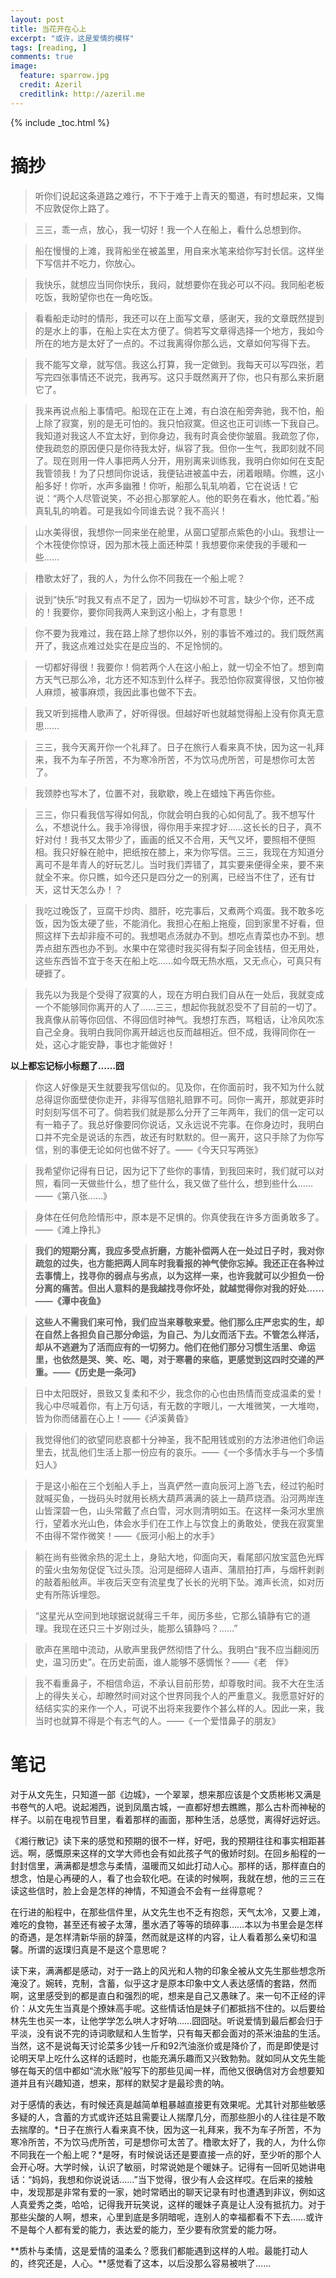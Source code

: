 ```yaml
---
layout: post
title: 当花开在心上
excerpt: "或许，这是爱情的模样"
tags: [reading, ]
comments: true
image:
  feature: sparrow.jpg
  credit: Azeril
  creditlink: http://azeril.me
---
```


{% include _toc.html %}

# 摘抄

> 听你们说起这条道路之难行，不下于难于上青天的蜀道，有时想起来，又悔不应敦促你上路了。

> 三三，乖一点，放心，我一切好！我一个人在船上，看什么总想到你。

> 船在慢慢的上滩，我背船坐在被盖里，用自来水笔来给你写封长信。这样坐下写信并不吃力，你放心。

> 我快乐，就想应当同你快乐，我闷，就想要你在我必可以不闷。我同船老板吃饭，我盼望你也在一角吃饭。

> 看看船走动时的情形，我还可以在上面写文章，感谢天，我的文章既然提到的是水上的事，在船上实在太方便了。倘若写文章得选择一个地方，我如今所在的地方是太好了一点的。不过我离得你那么远，文章如何写得下去。

> 我不能写文章，就写信。我这么打算，我一定做到。我每天可以写四张，若写完四张事情还不说完，我再写。这只手既然离开了你，也只有那么来折磨它了。

> 我来再说点船上事情吧。船现在正在上滩，有白浪在船旁奔驰，我不怕，船上除了寂寞，别的是无可怕的。我只怕寂寞。但这也正可训练一下我自己。我知道对我这人不宜太好，到你身边，我有时真会使你皱眉。我疏忽了你，使我疏忽的原因便只是你待我太好，纵容了我。但你一生气，我即刻就不同了。现在则用一件人事把两人分开，用别离来训练我，我明白你如何在支配我管领我！为了只想同你说话，我便钻进被盖中去，闭着眼睛。你瞧，这小船多好！你听，水声多幽雅！你听，船那么轧轧响着，它在说话！它说：“两个人尽管说笑，不必担心那掌舵人。他的职务在看水，他忙着。”船真轧轧的响着。可是我如今同谁去说？我不高兴！

> 山水美得很，我想你一同来坐在舱里，从窗口望那点紫色的小山。我想让一个木筏使你惊讶，因为那木筏上面还种菜！我想要你来使我的手暖和一些……

> 橹歌太好了，我的人，为什么你不同我在一个船上呢？

> 说到“快乐”时我又有点不足了，因为一切纵妙不可言，缺少个你，还不成的！我要你，要你同我两人来到这小船上，才有意思！

> 你不要为我难过，我在路上除了想你以外，别的事皆不难过的。我们既然离开了，我这点难过处实在是应当的、不足怜悯的。

> 一切都好得很！我要你！倘若两个人在这小船上，就一切全不怕了。想到南方天气已那么冷，北方还不知冻到什么样子。我恐怕你寂寞得很，又怕你被人麻烦，被事麻烦，我因此事也做不下去。

> 我又听到摇橹人歌声了，好听得很。但越好听也就越觉得船上没有你真无意思……

> 三三，我今天离开你一个礼拜了。日子在旅行人看来真不快，因为这一礼拜来，我不为车子所苦，不为寒冷所苦，不为饮马虎所苦，可是想你可太苦了。

> 我颈脖也写木了，位置不对，我歇歇，晚上在蜡烛下再告你些。

> 三三，你只看我信写得如何乱，你就会明白我的心如何乱了。我不想写什么，不想说什么。我手冷得很，得你用手来捏才好……这长长的日子，真不好对付！我书又太带少了，画画的纸又不合用，天气又坏，要照相不便照相。我只好躲在舱中，把纸按在膝上，来为你写信。三三，我现在方知道分离可不是年青人的好玩艺儿。当时我们弄错了，其实要来便得全来，要不来就全不来。你只瞧，如今还只是四分之一的别离，已经当不住了，还有廿天，这廿天怎么办！？

> 我吃过晚饭了，豆腐干炒肉、腊肝，吃完事后，又煮两个鸡蛋。我不敢多吃饭，因为饭太硬了些，不能消化。我担心在船上拖瘦，回到家里不好看，但照这样下去却非瘦不可的。我想喝点汤就办不到。想吃点青菜也办不到。想弄点甜东西也办不到。水果中在常德时我买得有梨子同金钱桔，但无用处，这些东西皆不宜于冬天在船上吃……如今既无热水瓶，又无点心，可真只有硬捱了。

> 我先以为我是个受得了寂寞的人，现在方明白我们自从在一处后，我就变成一个不能够同你离开的人了……三三，想起你我就忍受不了目前的一切了。我真像从前等你回信、不得回信时神气。我想打东西，骂粗话，让冷风吹冻自己全身。我明白我同你离开越远也反而越相近。但不成，我得同你在一处，这心才能安静，事也才能做好！

**以上都忘记标小标题了……囧**

> 你这人好像是天生就要我写信似的。见及你，在你面前时，我不知为什么就总得逗你面壁使你走开，非得写信赔礼赔罪不可。同你一离开，那就更非时时刻刻写信不可了。倘若我们就是那么分开了三年两年，我们的信一定可以有一箱子了。我总好像要同你说话，又永远说不完事。在你身边时，我明白口并不完全是说话的东西，故还有时默默的。但一离开，这只手除了为你写信，别的事便无论如何也做不好了。——《今天只写两张》

> 我希望你记得有日记，因为记下了些你的事情，到我回来时，我们就可以对照，看同一天做些什么，想了些什么，我又做了些什么，想到些什么……——《第八张……》

> 身体在任何危险情形中，原本是不足惧的。你真使我在许多方面勇敢多了。——《滩上挣扎》

> **我们的短期分离，我应多受点折磨，方能补偿两人在一处过日子时，我对你疏忽的过失，也方能把两人同车时我看报的神气使你忘掉。我还正在各种过去事情上，找寻你的弱点与劣点，以为这样一来，也许我就可以少担负一份分离的痛苦。但出人意料的是我越找寻你坏处，就越觉得你对我的好处……——《潭中夜鱼》**

> **这些人不需我们来可怜，我们应当来尊敬来爱。他们那么庄严忠实的生，却在自然上各担负自己那分命运，为自己、为儿女而活下去。不管怎么样活，却从不逃避为了活而应有的一切努力。他们在他们那分习惯生活里、命运里，也依然是哭、笑、吃、喝，对于寒暑的来临，更感觉到这四时交递的严重。——《历史是一条河》**

> 日中太阳既好，景致又复柔和不少，我念你的心也由热情而变成温柔的爱！我心中尽喊着你，有上万句话，有无数的字眼儿，一大堆微笑，一大堆吻，皆为你而储蓄在心上！——《泸溪黄昏》

> 我觉得他们的欲望同悲哀都十分神圣，我不配用钱或别的方法渗进他们命运里去，扰乱他们生活上那一份应有的哀乐。——《一个多情水手与一个多情妇人》

> 于是这小船在三个划船人手上，当真俨然一直向辰河上游飞去，经过钓船时就喊买鱼，一拢码头时就用长柄大葫芦满满的装上一葫芦烧酒。沿河两岸连山皆深碧一色，山头常戴了点白雪，河水则清明如玉。在这样一条河水里旅行，望着水光山色，体会水手们在工作上与饮食上的勇敢处，使我在寂寞里不由得不常作微笑！——《辰河小船上的水手》

> 躺在尚有些微余热的泥土上，身贴大地，仰面向天，看尾部闪放宝蓝色光辉的萤火虫匆匆促促飞过头顶。沿河是细碎人语声、蒲扇拍打声，与烟杆剥剥的敲着船舷声。半夜后天空有流星曳了长长的光明下坠。滩声长流，如对历史有所陈诉埋怨。

> “这星光从空间到地球据说就得三千年，阅历多些，它那么镇静有它的道理。我现在还只三十岁刚过头，能那么镇静吗？……”

> 歌声在黑暗中流动，从歌声里我俨然彻悟了什么。我明白“我不应当翻阅历史，温习历史”。在历史前面，谁人能够不感惆怅？——《老　伴》

> 我不看重鼻子，不相信命运，不承认目前形势，却尊敬时间。我不大在生活上的得失关心，却瞭然时间对这个世界同我个人的严重意义。我愿意好好的结结实实的来作一个人，可说不出将来我要作个甚么样的人。因此一来，我当时也就算不得是个有志气的人。——《一个爱惜鼻子的朋友》

# 笔记

对于从文先生，只知道一部《边城》，一个翠翠，想来那应该是个文质彬彬又满是书卷气的人吧。说起湘西，说到凤凰古城，一直都好想去瞧瞧，那么古朴而神秘的样子。以前在电视节目里，看着那样的画面，那种生活，总感觉，离得好远好远。

《湘行散记》读下来的感觉和预期的很不一样，好吧，我的预期往往和事实相距甚远。啊，感慨原来这样的文学大师也会有如此孩子气的傲娇时刻。在回乡船程的一封封信里，满满都是想念与柔情，温暖而又如此打动人心。那样的话，那样直白的想念，怕是心再硬的人，看了也会软化吧。在读的时候啊，我就在想，他的三三在读这些信时，脸上会是怎样的神情，不知道会不会有一丝得意呢？

在行进的船程中，在那些信件里，从文先生也不乏有抱怨，天气太冷，又要上滩，难吃的食物，甚至还有被子太薄，墨水洒了等等的琐碎事……本以为书里会是怎样的奇遇，是怎样清新华丽的辞藻，然而就是这样的内容，让人看着那么亲切和温馨。所谓的返璞归真是不是这个意思呢？

读下来，满满都是感动，对于一路上的风光和人物的印象全被从文先生那些想念所淹没了。婉转，克制，含蓄，似乎这才是原本印象中文人表达感情的套路，然而啊，这里感受到的都是直白和强烈的呢，想来是自己又愚昧了。来一句不正经的评价：从文先生当真是个撩妹高手呢。这些情话怕是妹子们都抵挡不住的。以后要给林先生也买一本，让他学学怎么哄人才好呐……囧囧哒。听说爱情到最后都会归于平淡，没有说不完的诗词歌赋和人生哲学，只有每天都会面对的茶米油盐的生活。当然，这不是说每天讨论菜多少钱一斤和92汽油涨价或是降价了，而是即使是讨论明天早上吃什么这样的话题时，也能充满乐趣而又兴致勃勃。就如同从文先生能够在每天的信中都如“流水账”般写下的那些见闻一样，而他又很确信对方会想要知道并且有兴趣知道，想来，那样的默契才是最珍贵的呐。

对于感情的表达，有时候还真是越简单粗暴越直接更有效果呢。尤其针对那些敏感多疑的人，含蓄的方式或许还姑且需要让人揣摩几分，而那些胆小的人往往是不敢去揣摩的。*日子在旅行人看来真不快，因为这一礼拜来，我不为车子所苦，不为寒冷所苦，不为饮马虎所苦，可是想你可太苦了。橹歌太好了，我的人，为什么你不同我在一个船上呢？*是呀，有时候说话还是要直接一点的好，至少听的那个人会开心呀。大学时候，认识了敏丽，时常说她是个暖妹子。记得有一回听见她讲电话：“妈妈，我想和你说说话……”当下觉得，很少有人会这样哎。在后来的接触中，发现那是非常有爱的一家，她时常晒出的聊天记录有时也遭遇到非议，例如这人真爱秀之类，哈哈，记得我开玩笑说，这样的暖妹子真是让人没有抵抗力。对于那些尖酸的人啊，想来，心里到底是多阴暗呢，连别人的幸福都看不下去……或许不是每个人都有爱的能力，表达爱的能力，至少要有欣赏爱的能力呀。

**质朴与柔情，这是爱情的温柔么？愿我们都能遇到这样的人啦。最能打动人的，终究还是，人心。**感觉看了这本，以后没那么容易被哄了……





